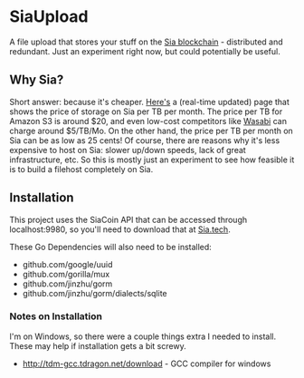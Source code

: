 # SiaUpload

A file upload that stores your stuff on the [Sia blockchain](https://sia.tech/) - distributed and redundant. Just an experiment right now, but could potentially be useful.

## Why Sia?

Short answer: because it's cheaper. [Here's](https://siastats.info/storage_pricing) a (real-time updated) page that shows the price of storage on Sia per TB per month. The price per TB for Amazon S3 is around $20, and even low-cost competitors like [Wasabi](https://wasabi.com) can charge around $5/TB/Mo. On the other hand, the price per TB per month on Sia can be as low as 25 cents! Of course, there are reasons why it's less expensive to host on Sia: slower up/down speeds, lack of great infrastructure, etc. So this is mostly just an experiment to see how feasible it is to build a filehost completely on Sia.

## Installation

This project uses the SiaCoin API that can be accessed through localhost:9980, so you'll need to download that at [Sia.tech](https://sia.tech/get-started).

These Go Dependencies will also need to be installed:

* github.com/google/uuid
* github.com/gorilla/mux
* github.com/jinzhu/gorm
* github.com/jinzhu/gorm/dialects/sqlite

### Notes on Installation

I'm on Windows, so there were a couple things extra I needed to install. These may help if installation gets a bit screwy.

* http://tdm-gcc.tdragon.net/download - GCC compiler for windows
